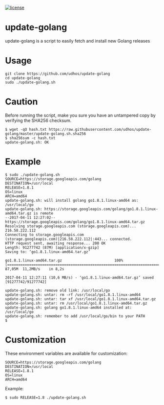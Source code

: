 [![license](http://img.shields.io/badge/license-MIT-blue.svg)](https://github.com/udhos/update-golang/blob/master/LICENSE)

# update-golang
update-golang is a script to easily fetch and install new Golang releases

Usage
=====

    git clone https://github.com/udhos/update-golang
    cd update-golang
    sudo ./update-golang.sh

Caution
=======

Before running the script, make you sure you have an untampered copy by verifying the SHA256 checksum.

    $ wget -qO hash.txt https://raw.githubusercontent.com/udhos/update-golang/master/update-golang.sh.sha256
    $ sha256sum -c hash.txt
    update-golang.sh: OK

Example
=======

    $ sudo ./update-golang.sh
    SOURCE=https://storage.googleapis.com/golang
    DESTINATION=/usr/local
    RELEASE=1.8.1
    OS=linux
    ARCH=amd64
    update-golang.sh: will install golang go1.8.1.linux-amd64 as: /usr/local/go
    update-golang.sh: https://storage.googleapis.com/golang/go1.8.1.linux-amd64.tar.gz is remote
    --2017-04-11 12:27:02--  https://storage.googleapis.com/golang/go1.8.1.linux-amd64.tar.gz
    Resolving storage.googleapis.com (storage.googleapis.com)... 216.58.222.112
    Connecting to storage.googleapis.com (storage.googleapis.com)|216.58.222.112|:443... connected.
    HTTP request sent, awaiting response... 200 OK
    Length: 91277742 (87M) [application/x-gzip]
    Saving to: ‘go1.8.1.linux-amd64.tar.gz’

    go1.8.1.linux-amd64.tar.gz                        100%[==========================================================================================================>]  87,05M  11,2MB/s    in 8,2s

    2017-04-11 12:27:11 (10,6 MB/s) - ‘go1.8.1.linux-amd64.tar.gz’ saved [91277742/91277742]

    update-golang.sh: remove old link: /usr/local/go
    update-golang.sh: untar: rm -rf /usr/local/go1.8.1.linux-amd64
    update-golang.sh: untar: tar xf /usr/local/go1.8.1.linux-amd64.tar.gz
    update-golang.sh: untar: rm /usr/local/go1.8.1.linux-amd64.tar.gz
    update-golang.sh: golang go1.8.1.linux-amd64 installed at: /usr/local/go
    update-golang.sh: remember to add /usr/local/go/bin to your PATH
    $

Customization
=============

These environment variables are available for customization:

    SOURCE=https://storage.googleapis.com/golang
    DESTINATION=/usr/local
    RELEASE=1.8.1
    OS=linux
    ARCH=amd64

Example:

    $ sudo RELEASE=1.8 ./update-golang.sh

